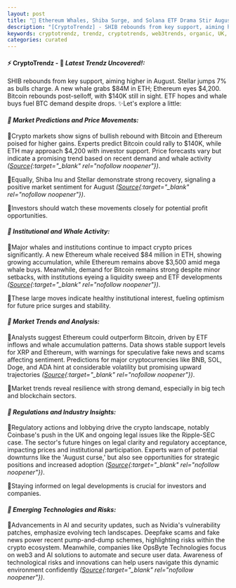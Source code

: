 ```yaml
---
layout: post
title: "🌌 Ethereum Whales, Shiba Surge, and Solana ETF Drama Stir August Markets"
description: "[CryptoTrendz] - SHIB rebounds from key support, aiming higher in August. Stellar jumps 7% as bulls charge. A new whale grabs $84M in ETH; Ethereum eyes $4,200. Bitcoin rebounds post-selloff, with $140K still in sight. ETF hopes and whale buys fuel BTC demand despite drops."
keywords: cryptotrendz, trendz, cryptotrends, web3trends, organic, UK, XRP, AI, crypto, Bitcoin, Investors, Ethereum, Analyst, BTC
categories: curated
---
```


#### ⚡ CryptoTrendz - 📌 *Latest Trendz Uncovered!:*

SHIB rebounds from key support, aiming higher in August. Stellar jumps 7% as bulls charge. A new whale grabs $84M in ETH; Ethereum eyes $4,200. Bitcoin rebounds post-selloff, with $140K still in sight. ETF hopes and whale buys fuel BTC demand despite drops. ✨Let's explore a little:


#### *🔖  Market Predictions and Price Movements:*  

🔹Crypto markets show signs of bullish rebound with Bitcoin and Ethereum poised for higher gains. Experts predict Bitcoin could rally to $140K, while ETH may approach $4,200 with investor support. Price forecasts vary but indicate a promising trend based on recent demand and whale activity *([Source](https://s.avyag.com/08yf){:target="_blank" rel="nofollow noopener"})*.  

🔹Equally, Shiba Inu and Stellar demonstrate strong recovery, signaling a positive market sentiment for August *([Source](https://s.avyag.com/3fsm){:target="_blank" rel="nofollow noopener"})*.  

🔹Investors should watch these movements closely for potential profit opportunities.

#### *🔖  Institutional and Whale Activity:*  

🔹Major whales and institutions continue to impact crypto prices significantly. A new Ethereum whale received $84 million in ETH, showing growing accumulation, while Ethereum remains above $3,500 amid mega whale buys. Meanwhile, demand for Bitcoin remains strong despite minor setbacks, with institutions eyeing a liquidity sweep and ETF developments *([Source](https://s.avyag.com/p4z7){:target="_blank" rel="nofollow noopener"})*.  

🔹These large moves indicate healthy institutional interest, fueling optimism for future price surges and stability.

#### *🔖  Market Trends and Analysis:*  

🔹Analysts suggest Ethereum could outperform Bitcoin, driven by ETF inflows and whale accumulation patterns. Data shows stable support levels for XRP and Ethereum, with warnings for speculative fake news and scams affecting sentiment. Predictions for major cryptocurrencies like BNB, SOL, Doge, and ADA hint at considerable volatility but promising upward trajectories *([Source](https://s.avyag.com/5uxn){:target="_blank" rel="nofollow noopener"})*.  

🔹Market trends reveal resilience with strong demand, especially in big tech and blockchain sectors.

#### *🔖  Regulations and Industry Insights:*  

🔹Regulatory actions and lobbying drive the crypto landscape, notably Coinbase's push in the UK and ongoing legal issues like the Ripple-SEC case. The sector's future hinges on legal clarity and regulatory acceptance, impacting prices and institutional participation. Experts warn of potential downturns like the 'August curse,' but also see opportunities for strategic positions and increased adoption *([Source](https://s.avyag.com/yqck){:target="_blank" rel="nofollow noopener"})*.  

🔹Staying informed on legal developments is crucial for investors and companies.

#### *🔖  Emerging Technologies and Risks:*  

🔹Advancements in AI and security updates, such as Nvidia's vulnerability patches, emphasize evolving tech landscapes. Deepfake scams and fake news power recent pump-and-dump schemes, highlighting risks within the crypto ecosystem. Meanwhile, companies like OpsByte Technologies focus on web3 and AI solutions to automate and secure user data. Awareness of technological risks and innovations can help users navigate this dynamic environment confidently *([Source](https://s.avyag.com/9z9j){:target="_blank" rel="nofollow noopener"})*.